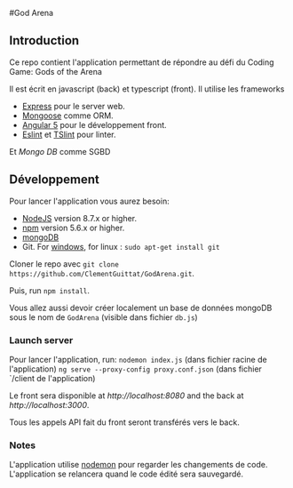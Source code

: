 #God Arena

## Introduction

Ce repo contient l'application permettant de répondre au défi du Coding Game: Gods of the Arena

Il est écrit en javascript (back) et typescript (front).
Il utilise les frameworks
- [Express](https://expressjs.com) pour le server web.
- [Mongoose](http://mongoosejs.com) comme ORM.
- [Angular 5](https://angular.io/) pour le développement front.
- [Eslint](https://eslint.org/) et [TSlint](https://palantir.github.io/tslint/) pour linter.

Et *Mongo DB* comme SGBD

## Développement

Pour lancer l'application vous aurez besoin:
- [NodeJS](https://nodejs.org/en/) version 8.7.x or higher.
- [npm](https://www.npmjs.com) version 5.6.x or higher.
- [mongoDB](https://www.mongodb.com)
- Git. For [windows](https://git-scm.com/downloads), for linux : `sudo apt-get install git`

Cloner le repo avec `git clone https://github.com/ClementGuittat/GodArena.git`.

Puis, run `npm install`.

Vous allez aussi devoir créer localement un base de données mongoDB sous le nom de `GodArena` (visible dans fichier `db.js`)

### Launch server

Pour lancer l'application, run: `nodemon index.js` (dans fichier racine de l'application)
                                `ng serve --proxy-config proxy.conf.json` (dans fichier `/client de l'application)

Le front sera disponible at _http://localhost:8080_ and the back at _http://localhost:3000_.

Tous les appels API fait du front seront transférés vers le back.

### Notes

L'application utilise [nodemon](https://nodemon.io/) pour regarder les changements de code.
L'application se relancera quand le code édité sera sauvegardé.
